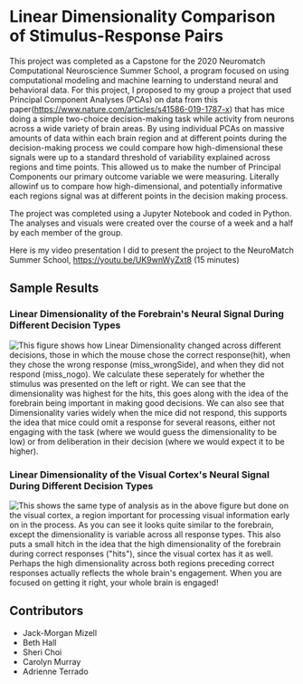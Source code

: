 # Linear Dimensionality Comparison of Stimulus-Response Pairs

This project was completed as a Capstone for the 2020 Neuromatch Computational Neuroscience Summer School, a program focused on using computational modeling and machine learning to understand neural and behavioral data. For this project, I proposed to my group a project that used Principal Component Analyses (PCAs) on data from this paper(<https://www.nature.com/articles/s41586-019-1787-x>) that has mice doing a simple two-choice decision-making task while activity from neurons across a wide variety of brain areas. By using individual PCAs on massive amounts of data within each brain region and at different points during the decision-making process we could compare how high-dimensional these signals were up to a standard threshold of variability explained across regions and time points. This allowed us to make the number of Principal Components our primary outcome variable we were measuring. Literally allowinf us to compare how high-dimensional, and potentially informative each regions signal was at different points in the decision making process.

The project was completed using a Jupyter Notebook and coded in Python. The analyses and visuals were created over the course of a week and a half by each member of the group.

Here is my video presentation I did to present the project to the NeuroMatch Summer School, <https://youtu.be/UK9wnWyZxt8> (15 minutes)

## Sample Results

### Linear Dimensionality of the Forebrain's Neural Signal During Different Decision Types

![This figure shows how Linear Dimensionality changed across different decisions, those in which the mouse chose the correct response(hit), when they chose the wrong response (miss_wrongSide), and when they did not respond (miss_nogo). We calculate these seperately for whether the stimulus was presented on the left or right. We can see that the dimensionality was highest for the hits, this goes along with the idea of the forebrain being important in making good decisions. We can also see that Dimensionality varies widely when the mice did not respond, this supports the idea that mice could omit a response for several reasons, either not engaging with the task (where we would guess the dimensionality to be low) or from deliberation in their decision (where we would expect it to be higher).](images/ForebrainPCA.png "Linear Dimensionality of the Forebrain's Neural Signal During Different Decision Types")

### Linear Dimensionality of the Visual Cortex's Neural Signal During Different Decision Types

![This shows the same type of analysis as in the above figure but done on the visual cortex, a region important for processing visual information early on in the process. As you can see it looks quite similar to the forebrain, except the dimensionality is variable across all response types. This also puts a small hitch in the idea that the high dimensionality of the forebrain during correct responses ("hits"), since the visual cortex has it as well. Perhaps the high dimensionality across both regions preceding correct responses actually reflects the whole brain's engagement. When you are focused on getting it right, your whole brain is engaged!](images/VisualCortex.png)

## Contributors

-   Jack-Morgan Mizell
-   Beth Hall
-   Sheri Choi
-   Carolyn Murray
-   Adrienne Terrado
